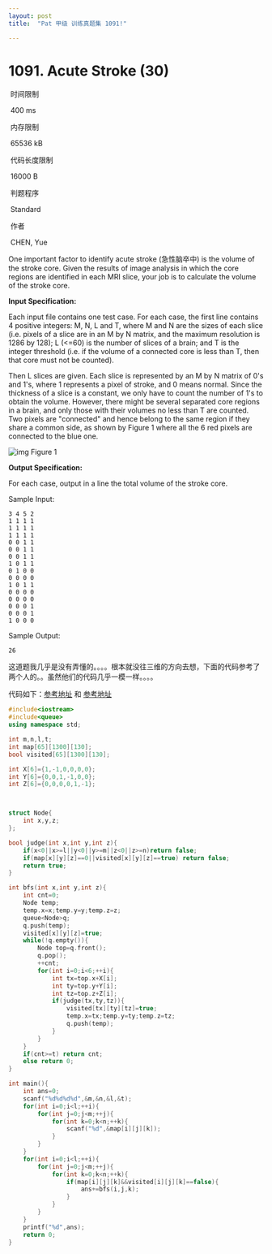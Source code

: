 ```yaml
---
layout: post
title:  "Pat 甲级 训练真题集 1091!"

---
```

# 1091. Acute Stroke (30)

​    时间限制  

​    400 ms

​    内存限制  

​    65536 kB

​    代码长度限制  

​    16000 B

​      判题程序    

​      Standard    

​      作者    

​      CHEN, Yue

One important factor to identify acute stroke (急性脑卒中) is the volume of the stroke core.  Given the results of image analysis in which the core regions are identified in each MRI slice, your job is to calculate the volume of the stroke core.

**Input Specification:**

Each input file contains one test case.  For each case, the first line contains 4 positive integers: M, N, L and T, where M and N are the sizes of each slice (i.e. pixels of a slice are in an M by N matrix, and the maximum resolution is 1286 by 128); L (<=60) is the number of slices of a brain; and T is the integer threshold (i.e. if the volume of a connected core is less than T, then that core must not be counted).

Then L slices are given.  Each slice is represented by an M by N matrix of 0's and 1's, where 1 represents a pixel of stroke, and 0 means normal.  Since the thickness of a slice is a constant, we only have to count the number of 1's to obtain the volume.  However, there might be several separated core regions in a brain, and only those with their volumes no less than T are counted. Two pixels are "connected" and hence belong to the same region if they share a common side, as shown by Figure 1 where all the 6 red pixels are connected to the blue one.

![img](https://www.patest.cn/upload/g0_nf8qpnrr0f1.jpg)
Figure 1

**Output Specification:**

For each case, output in a line the total volume of the stroke core.

Sample Input:

```
3 4 5 2
1 1 1 1
1 1 1 1
1 1 1 1
0 0 1 1
0 0 1 1
0 0 1 1
1 0 1 1
0 1 0 0
0 0 0 0
1 0 1 1
0 0 0 0
0 0 0 0
0 0 0 1
0 0 0 1
1 0 0 0

```

Sample Output:

```
26
```

这道题我几乎是没有弄懂的。。。。根本就没往三维的方向去想，下面的代码参考了两个人的。。虽然他们的代码几乎一模一样。。。。

代码如下：[参考地址](http://www.liuchuo.net/archives/2307) 和 [参考地址](http://blog.csdn.net/sinat_29278271/article/details/47768209) 

```c++
#include<iostream>
#include<queue>
using namespace std;

int m,n,l,t;
int map[65][1300][130];
bool visited[65][1300][130];

int X[6]={1,-1,0,0,0,0};
int Y[6]={0,0,1,-1,0,0};
int Z[6]={0,0,0,0,1,-1};



struct Node{
	int x,y,z;
};

bool judge(int x,int y,int z){
	if(x<0||x>=l||y<0||y>=m||z<0||z>=n)return false;
	if(map[x][y][z]==0||visited[x][y][z]==true) return false;
	return true;
}

int bfs(int x,int y,int z){
	int cnt=0;
	Node temp;
	temp.x=x;temp.y=y;temp.z=z;
	queue<Node>q;
	q.push(temp);
	visited[x][y][z]=true;
	while(!q.empty()){
		Node top=q.front();
		q.pop();
		++cnt;
		for(int i=0;i<6;++i){
			int tx=top.x+X[i];
			int ty=top.y+Y[i];
			int tz=top.z+Z[i];
			if(judge(tx,ty,tz)){
				visited[tx][ty][tz]=true;
				temp.x=tx;temp.y=ty;temp.z=tz;
				q.push(temp);
			}
		}
	}
	if(cnt>=t) return cnt;
	else return 0;
}

int main(){
	int ans=0;
	scanf("%d%d%d%d",&m,&n,&l,&t);
	for(int i=0;i<l;++i){
		for(int j=0;j<m;++j){
			for(int k=0;k<n;++k){
				scanf("%d",&map[i][j][k]);
			}
		}
	}
	for(int i=0;i<l;++i){
		for(int j=0;j<m;++j){
			for(int k=0;k<n;++k){
				if(map[i][j][k]&&visited[i][j][k]==false){
					ans+=bfs(i,j,k);
				}
			}
		}
	}
	printf("%d",ans);
	return 0;
}
```

